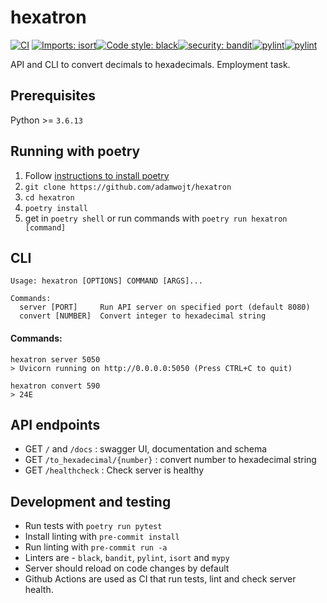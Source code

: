 # hexatron
[![CI](https://github.com/adamwojt/hexatron/workflows/ci/badge.svg?branch=master&event=push)](https://github.com/adamwojt/hexatron/actions)
[![Imports: isort](https://img.shields.io/badge/%20imports-isort-%231674b1?style=flat&labelColor=ef8336)](https://timothycrosley.github.io/isort/)[![Code style: black](https://img.shields.io/badge/code%20style-black-000000.svg)](https://github.com/psf/black)[![security: bandit](https://img.shields.io/badge/security-bandit-yellow.svg)](https://github.com/PyCQA/bandit)[![pylint](https://img.shields.io/badge/linter-pylint-purple)](https://www.pylint.org/)[![pylint](https://img.shields.io/badge/typing-mypy-blue)](https://mypy.readthedocs.io/en/stable/)

API and CLI to convert decimals to hexadecimals. Employment task.
## Prerequisites
Python >= `3.6.13`

## Running with poetry

1. Follow [instructions to install poetry](https://python-poetry.org/docs/)
2. `git clone https://github.com/adamwojt/hexatron`
3. `cd hexatron`
4. `poetry install`
5. get in `poetry shell` or run commands with `poetry run hexatron [command]`


## CLI
```
Usage: hexatron [OPTIONS] COMMAND [ARGS]...

Commands:
  server [PORT]     Run API server on specified port (default 8080)
  convert [NUMBER]  Convert integer to hexadecimal string
```
#### Commands:
```
hexatron server 5050
> Uvicorn running on http://0.0.0.0:5050 (Press CTRL+C to quit)
```

```
hexatron convert 590
> 24E
```

## API endpoints
- GET `/` and `/docs` : swagger UI, documentation and schema
- GET `/to_hexadecimal/{number}` : convert number to hexadecimal string
- GET `/healthcheck` : Check server is healthy

## Development and testing
- Run tests with `poetry run pytest`
- Install linting with `pre-commit install`
- Run linting with `pre-commit run -a`
- Linters are - `black`, `bandit`, `pylint`, `isort` and `mypy`
- Server should reload on code changes by default
- Github Actions are used as CI that run tests, lint and check server health.

